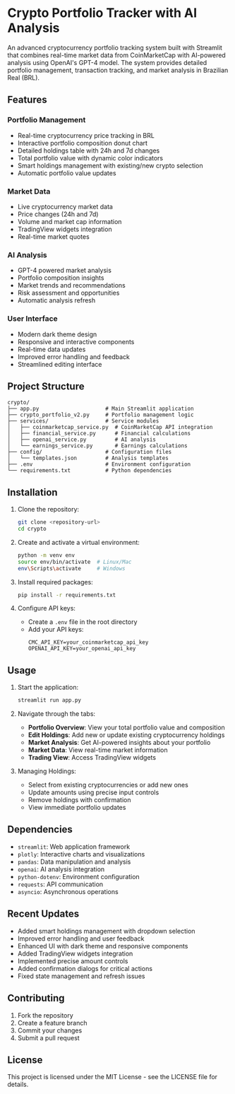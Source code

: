 # Crypto Portfolio Tracker with AI Analysis

An advanced cryptocurrency portfolio tracking system built with Streamlit that combines real-time market data from CoinMarketCap with AI-powered analysis using OpenAI's GPT-4 model. The system provides detailed portfolio management, transaction tracking, and market analysis in Brazilian Real (BRL).

## Features

### Portfolio Management
- Real-time cryptocurrency price tracking in BRL
- Interactive portfolio composition donut chart
- Detailed holdings table with 24h and 7d changes
- Total portfolio value with dynamic color indicators
- Smart holdings management with existing/new crypto selection
- Automatic portfolio value updates

### Market Data
- Live cryptocurrency market data
- Price changes (24h and 7d)
- Volume and market cap information
- TradingView widgets integration
- Real-time market quotes

### AI Analysis
- GPT-4 powered market analysis
- Portfolio composition insights
- Market trends and recommendations
- Risk assessment and opportunities
- Automatic analysis refresh

### User Interface
- Modern dark theme design
- Responsive and interactive components
- Real-time data updates
- Improved error handling and feedback
- Streamlined editing interface

## Project Structure

```
crypto/
├── app.py                     # Main Streamlit application
├── crypto_portfolio_v2.py     # Portfolio management logic
├── services/                  # Service modules
│   ├── coinmarketcap_service.py  # CoinMarketCap API integration
│   ├── financial_service.py      # Financial calculations
│   ├── openai_service.py         # AI analysis
│   └── earnings_service.py       # Earnings calculations
├── config/                    # Configuration files
│   └── templates.json         # Analysis templates
├── .env                       # Environment configuration
└── requirements.txt           # Python dependencies
```

## Installation

1. Clone the repository:
   ```bash
   git clone <repository-url>
   cd crypto
   ```

2. Create and activate a virtual environment:
   ```bash
   python -m venv env
   source env/bin/activate  # Linux/Mac
   env\Scripts\activate     # Windows
   ```

3. Install required packages:
   ```bash
   pip install -r requirements.txt
   ```

4. Configure API keys:
   - Create a `.env` file in the root directory
   - Add your API keys:
     ```env
     CMC_API_KEY=your_coinmarketcap_api_key
     OPENAI_API_KEY=your_openai_api_key
     ```

## Usage

1. Start the application:
   ```bash
   streamlit run app.py
   ```

2. Navigate through the tabs:
   - **Portfolio Overview**: View your total portfolio value and composition
   - **Edit Holdings**: Add new or update existing cryptocurrency holdings
   - **Market Analysis**: Get AI-powered insights about your portfolio
   - **Market Data**: View real-time market information
   - **Trading View**: Access TradingView widgets

3. Managing Holdings:
   - Select from existing cryptocurrencies or add new ones
   - Update amounts using precise input controls
   - Remove holdings with confirmation
   - View immediate portfolio updates

## Dependencies

- `streamlit`: Web application framework
- `plotly`: Interactive charts and visualizations
- `pandas`: Data manipulation and analysis
- `openai`: AI analysis integration
- `python-dotenv`: Environment configuration
- `requests`: API communication
- `asyncio`: Asynchronous operations

## Recent Updates

- Added smart holdings management with dropdown selection
- Improved error handling and user feedback
- Enhanced UI with dark theme and responsive components
- Added TradingView widgets integration
- Implemented precise amount controls
- Added confirmation dialogs for critical actions
- Fixed state management and refresh issues

## Contributing

1. Fork the repository
2. Create a feature branch
3. Commit your changes
4. Submit a pull request

## License

This project is licensed under the MIT License - see the LICENSE file for details.